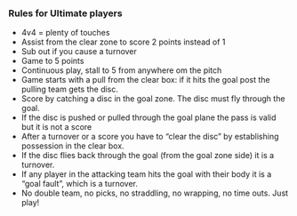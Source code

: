 ### Rules for Ultimate players
- 4v4 = plenty of touches
- Assist from the clear zone to score 2 points instead of 1
- Sub out if you cause a turnover 
- Game to 5 points
- Continuous play, stall to 5 from anywhere om the pitch
- Game starts with a pull from the clear box: if it hits the goal post the pulling team gets the disc. 
- Score by catching a disc in the goal zone. The disc must fly through the goal. 
- If the disc is pushed or pulled through the goal plane the pass is valid but it is not a score 
- After a turnover or a score you have to “clear the disc” by establishing possession in the clear box.
- If the disc flies back through the goal (from the goal zone side) it is a turnover. 
- If any player in the attacking team hits the goal with their body it is a “goal fault”, which is a turnover.
- No double team, no picks, no straddling, no wrapping, no time outs. Just play!
